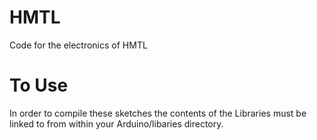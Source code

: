 HMTL
====

Code for the electronics of HMTL

To Use
======

In order to compile these sketches the contents of the Libraries must be linked to from within your Arduino/libaries directory.